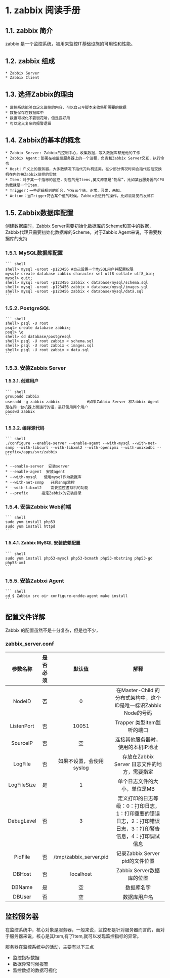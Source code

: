 # 1. zabbix 阅读手册

## 1.1. zabbix 简介

zabbix 是一个监控系统，被用来监控IT基础设施的可用性和性能。

## 1.2. zabbix 组成

    * Zabbix Server
    * Zabbix Client

## 1.3. 选择Zabbix的理由

    * 监控系统能够自定义监控的内容，可以自己写脚本来收集所需要的数据
    * 数据保存在数据库中
    * 数据可视化不要很花哨，但是要好用
    * 可以定义复杂的报警逻辑

## 1.4. Zabbix的基本的概念

    * Zabbix Server: Zabbix的控制中心，收集数据，写入数据库都是他的工作
    * Zabbix Agent：部署在被监控服务器上的一个进程，负责和Zabbix Server交互，执行命令
    * Host：广义上的服务器，大多数情况下指代刀片机这类，在少部分情况时间会指代包括交换机在内的被Zabbix监控的实体
    * Item：对于某一个指标的监控，对应的是Items,英文原意是“物品”，比如某台服务器的CPU负载就是一个Item.
    * Trigger：一些逻辑规则的组合，它有三个值，正常，异常，未知。
    * Action：当Trigger符合某个值的时候，Zabbix会进行的操作，比如最常见的发邮件

## 1.5. Zabbix数据库配置

创建数据库时，Zabbix Server需要初始化数据库的Scheme和其中的数据，Zabbix代理只需要初始化数据库的Scheme，对于Zabbix Agent来说，不需要数据库的支持

### 1.5.1. MySQL数据库配置

    ``` shell
    shell> mysql -uroot -p123456 #自己设置一个MySQL用户并配置权限
    mysql> create database zabbix character set utf8 collate utf8_bin;
    mysql> quit;
    shell> mysql -uroot -p123456 zabbix < database/mysql/schema.sql
    shell> mysql -uroot -p123456 zabbix < database/mysql/images.sql
    shell> mysql -uroot -p123456 zabbix < database/mysql/data.sql
    ```

### 1.5.2. PostgreSQL

    ``` shell
    shell> psql -U root
    psql> create database zabbix;
    psql> \q
    shell> cd database/postgresql
    shell> psql -U root zabbix < schema.sql
    shell> psql -U root zabbix < images.sql
    shell> psql -U root zabbix < data.sql
    ```

### 1.5.3. 安装Zabbix Server

#### 1.5.3.1. 创建用户

    ``` shell
    groupadd zabbix
    useradd -g zabbix zabbix            #如果Zabbix Server 和Zabbix Agent 是在同一台机器上面运行的话，最好使用两个用户
    passwd zabbix
    ```

#### 1.5.3.2. 编译源代码

    ``` shell
    ./configure --enable-server --enable-agent --with-mysql --with-net-snmp --with-libcurl --with-libxml2 --with-openipmi --with-unixodbc --prefix=/apps/svr/zabbix
    ```

    * --enable-server  安装server
    * --enable-agent  安装agent
    * --with-mysql   使用mysql作为数据库
    * --with-net-snmp   开启snmp监控
    * --with-libxml2    需要监控虚拟机的功能
    * --prefix      指定Zabbix的安装目录

### 1.5.4. 安装Zabbix Web前端

    ``` shell
    sudo yum install php53
    sudo yum install httpd
    ```

#### 1.5.4.1. Zabbix MySQL 安装依赖配置

    ``` shell
    sudo yum install php53-mysql php53-bcmath php53-mbstring php53-gd php53-xml
    ```

### 1.5.5. 安装Zabbxi Agent

    ``` shell
    cd $ Zabbix src oir configure-endde-agent make install
    ```

## 配置文件详解

Zabbix 的配置虽然不是十分复杂，但是也不少，

### zabbix_server.conf

| 参数名称   | 是否必须  | 默认值  | 解释   |
| :--------:  | :--------: | :-------: | :--------:|
| NodeID | 否 | 0 | 在Master-Child 的分布式架构中，这个ID是唯一标识Zabbix Node的号码 |
| ListenPort | 否 | 10051 | Trapper 类型Item监听的端口 |
| SourceIP | 否 | 空 | 连接其他服务器时，使用的本机IP地址 |
| LogFile | 否 | 如果不设置，会使用syslog | 存放在Zabbix Server 日志文件的地方，需要指定 |
| LogFileSize | 是 | 1 | 单个日志文件的大小，单位是MB |
| DebugLevel | 否 | 3 | 定义打印的日志等级：0：打印日志，1：打印重要的错误日志，2：打印错误日志，3：打印警告信息，4：打印调试信息|
| PidFile | 否 | /tmp/zabbix_server.pid | 记录Zabbix Server pid的文件位置 |
| DBHost | 否 | localhost | Zabbix Server数据库的位置 |
| DBName | 是 | 空 | 数据库名字 |
| DBUser | 否 | 空 | 数据库用户名 |

## 监控服务器

在监控系统中，核心对象是服务器，一般来说，监控都是针对服务器而言的，而对于服务器来说，核心是其Item,有了Item,就可以发现监控指标的异常。

服务器在监控系统中的活动，主要有以下三点

* 监控指标数据
* 数据异常时候报警
* 监控数据的数据可视化

